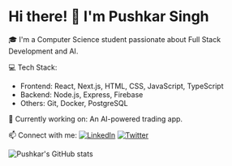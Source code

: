 # Hi there! 👋 I'm Pushkar Singh

🎓 I'm a Computer Science student passionate about Full Stack Development and AI.

💻 Tech Stack:
- Frontend: React, Next.js, HTML, CSS, JavaScript, TypeScript
- Backend: Node.js, Express, Firebase
- Others: Git, Docker, PostgreSQL

🌱 Currently working on: An AI-powered trading app.

📫 Connect with me:
[![LinkedIn](https://img.shields.io/badge/-LinkedIn-blue?style=flat-square&logo=linkedin)](https://linkedin.com/in/yourprofile)
[![Twitter](https://img.shields.io/badge/-Twitter-blue?style=flat-square&logo=twitter)](https://twitter.com/yourhandle)

![Pushkar's GitHub stats](https://github-readme-stats.vercel.app/api?username=pushkar-singh&show_icons=true&theme=radical)

